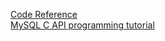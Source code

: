 [Code Reference](https://code-reference.com/c/mysql/mysql.h)                                                                                                                                                                                                                                                                                                                                                                                                                                                                                               
[MySQL C API programming tutorial](http://zetcode.com/db/mysqlc/)                                                                                                                                                                                                                                                                                                                                                                                                                                                                                               
                                                                                                                                                                                                                                                                                                                                                                                                                                                                                               
